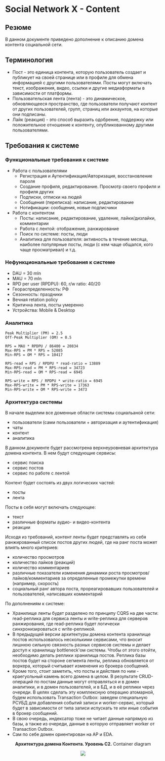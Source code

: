 # Social Network X - Content

## Резюме
В данном документе приведено дополнение к описанию домена контента социальной сети.

## Терминология
- Пост - это единица контента, которую пользователь создает и публикует на своей странице или в профиле для обмена информацией с другими пользователями. Посты могут включать текст, изображения, видео, ссылки и другие медиаформаты в зависимости от платформы.
- Пользовательская лента (лента) -  это динамическое, обновляющееся пространство, где пользователи получают контент от других пользователей, групп, страниц или аккаунтов, на которые они подписаны.
- Лайк (реакция) - это способ выразить одобрение, поддержку или положительное отношение к контенту, опубликованному другими пользователями.

## Требования к системе
### Функциональные требования к системе
- Работа с пользователями
    - Регистрация и Аутентификация/Авторизация, восстановление пароля
    - Создание профиля, редактирование. Просмотр своего профиля и профиля других
    - Подписки, отписки на людей
    - Сообщения (переписка): написание, редактирование
    - Нотификации: сообщения, новые подписчики
- Работа с контентом
    - Посты: написание, редактирование, удаление, лайки/дизлайки, комментарии
    - Работа с лентой: отображение, ранжирование
    - Поиск по системе: посты, люди
    - Аналитика для пользователя: активность в течение месяца, наиболее популярные посты, люди (с кем чаще общался, кого чаще просматривал) и т.д.

### Нефункциональные требования к системе
- DAU = 30 mln
- MAU = 70 mln
- RPD per user (RPDPU): 60, r/w ratio: 40/20
- Геораспределенность: РФ
- Сезонность: праздники
- Вечная retation policy
- Критична лента, посты умеренно
- Устройства: Mobile & Desktop

### Аналитика
    Peak Multiplier (PM) = 2.5
    Off-Peak Multiplier (OM) = 0.5

    RPS = MAU * RPDPU / 86400 = 20834
    Max-RPS = PM * RPS = 52085
    Min-RPS = OM * RPS = 10417

    RPS-read = RPS / RPDPU * read-ratio = 13889
    Max-RPS-read = PM * RPS-read = 34723
    Min-RPS-read = OM * RPS-read = 6945

    RPS-write = RPS / RPDPU * write-ratio = 6945
    Max-RPS-write = PM * RPS-write = 17363
    Min-RPS-write = OM * RPS-write = 3473

### Архитектура системы

В начале выделим все доменные области системы социальаной сети:
- пользователи (сами пользователи + авторизация и аутентификация)
- чаты
- контент
- аналитика

В данном документе будет рассмотрена верхнеуровневая архитектура домена контента.
В нем будут следующие сервисы:
- сервис поиска
- сервис постов
- сервис по работе с лентой

Контент будет состоять из двух логических частей:
- посты
- лента

Посты в себя могут включать следующее:
- текст
- различные форматы аудио- и видео-контента
- реакции

Исходя из требований, контент ленты будет представлять из себя ранжированный список постов других людей, где на ранг поста может влиять много критериев:
- количество просмотров
- количество лайков (реакций)
- количество комментариев
- различные показатели изменения динамики роста просмотров/лайков/комментариев за определенные промежутки времени (например, скорость)
- социальный ранг автора поста, прореагировавших пользователей и пользователей, написавших комментарий

По дополнениям к системе:
- Хранилище ленты будет разделено по принципу CQRS на две части: read-реплика для сервиса ленты и write-реплика для серверов ранжирования, где read-реплика будет логически синхронизироваться с write-репликой.
- В предыдущей версии архитектуры домена контента хранилище постов использовалось несколькими сервисами, что вносит лишнюю сильную связность разных сервисов системы и делает доступ к хранилищу bottleneck'ом системы. Чтобы от этого отойти, необходимо делать реплики хранилища постов. Реплика базы постов будет на стороне сегмента ленты, реплика обновляется от воркера, который считывает изменения из брокера сообщений. 
- Кроме того, стоит заметить, что посты и действия по ним - краегуольный камень всего домена в целом. В результате CRUD-операций по постам данные могут отправляться и в домен аналитики, и в домен пользователей, и в БД, и в её реплики через очереди. В целях сделать эту комплексную операцию атомарной, будем использовать Transaction Outbox: заведем специальную РСУБД для добавления событий записи и worker-сервис, который будет в зависимости от типа записи испускать те или иные события в брокер сообщений.
- В свою очередь, индексатор тоже не читает данные напрямую из базы, а также из очереди, данные в которую отправляет worker от Transaction Outbox.
- Сам по себе домен ориентирован на AP и EDA.

<p align="center">
    <b>Архитектура домена Контента. Уровень С2.</b> Container diagram
</p>

<p align="center">
  <img src="images/C2.svg" />
</p>